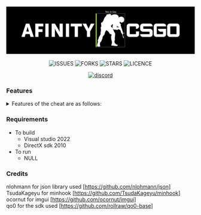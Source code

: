 ![COVER](https://github.com/InterwebXplorer/Afinity-CSGO/blob/main/resources/images/cover.png)

<div align="center">

![ISSUES](https://img.shields.io/github/issues/InterwebXplorer/Afinity-CSGO?style=for-the-badge)
![FORKS](https://img.shields.io/github/forks/InterwebXplorer/Afinity-CSGO?style=for-the-badge)
![STARS](https://img.shields.io/github/stars/InterwebXplorer/Afinity-CSGO?style=for-the-badge)
![LICENCE](https://img.shields.io/github/license/InterwebXplorer/Afinity-CSGO?style=for-the-badge)

[<img width="245" src="https://discordapp.com/api/guilds/847811268954030080/embed.png?style=banner3" alt="discord">](https://discord.gg/FwamstYEA6)

</div>

### Features
<details>
<summary>Features of the cheat are as follows:</summary>
<br>
- Legit
  <br>
  - Legit aimbot (Weapon group customisation)
  <br>
  - Triggerbot
  <br>
  - Recoil Control System
<br>
- Rage
  <br>
  - Rage aimbot (Weapon group customisation)
  <br>
  - 400ms backtrack
  <br>
  - Ocluded/Visable min dmg
  <br>
  - Multipoint
  <br>
  - Prediction
  <br>
  - Safepoint
  <br>
  - Rage knifebot, Zeusbot
  <br>
  - Resolver (X,Y,Z axis)
  <br>
  - Bruteforce
  <br>
  - Exploits (Doubletap, Hideshots)
  <br>
  - Rage no recoil
  <br>
  - No spread
  <br>
  - Spasm lock
<br>
- Esp
  <br>
  - Enemy esp
  <br>
  - Team esp
  <br>
  - Local esp
  <br>
  - Stream proof esp
  <br>
  - Oneway, wallbang visualisation
  <br>
  - Other esp crap (too much to list)
<br>
- Antiaim
  <br>
  - Legit antiaim
  <br>
  - Rage antiaim
    <br>
    - Fake angles
    <br>
    - Fakelag
    <br>
    - Fakeping
    <br>  
    - Teleport
    <br>  
    - Psuedo crimwalk
    <br>  
    - Antibackstab
    <br>  
    - Other fun features
    <br>
  - Antiaim scripting (Self explanitory)
<br>
- Modifier
  <br>
  - Inventory changer
  <br>
  - Model changer
  <br>
  - Fake unboxing (with broadcasting)
<br>
- Misc
  <br>
  - Block bot
  <br>
  - Headstand bot
  <br>
  - Region changer
  <br>
  - Reveal overwatch
  <br>
  - Anti-untrusted
  <br>
  - sv_pure bypass
  <br>
  - Greifing features
  <br>
  - Namechanger
  <br>
  - Command spammer
  <br>
  - Grenade helper
  <br>
  - Advanced peak assist
  <br>
  - Other misc features (too much to list)
  <br>
  - Scripting (Python)
  <br>
  - Playerlist
  <br>
  - Console
<br>
</details>

### Requirements
- To build
  - Visual studio 2022
  - DirectX sdk 2010
- To run
  - NULL

### Credits
nlohmann for json library used [https://github.com/nlohmann/json]
<br>
TsudaKageyu for minhook [https://github.com/TsudaKageyu/minhook]
<br>
ocornut for imgui [https://github.com/ocornut/imgui]
<br>
qo0 for the sdk used [https://github.com/rollraw/qo0-base]
